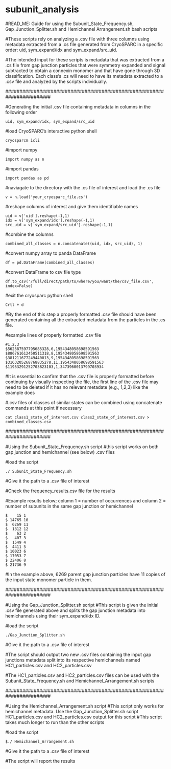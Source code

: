 # subunit_analysis

#READ_ME: Guide for using the Subunit_State_Frequency.sh, Gap_Junction_Splitter.sh and Hemichannel Arrangement.sh bash scripts

#These scripts rely on analyzing a .csv file with three columns using metadata extracted from a .cs file generated from CryoSPARC in a specific order: uid, sym_expand/idx and sym_expand/src_uid. 

#The intended input for these scripts is metadata that was extracted from a .cs file from gap junction particles that were symmetry expanded and signal subtracted to obtain a connexin monomer and that have gone through 3D classification. Each class’s .cs will need to have its metadata extracted to a .csv file and analyzed by the scripts  individually.


########################################################################


#Generating the initial .csv file containing metadata in columns in the following order
```
uid, sym_expand/idx, sym_expand/src_uid
```
#load CryoSPARC’s interactive python shell
```
cryosparcm icli
```
#import numpy
```
import numpy as n
```
#import pandas
```
import pandas as pd
```
#naviagate to the directory with the .cs file of interest and load the .cs file
```
v = n.load('your_cryosparc_file.cs')
```
#reshape columns of interest and give them identifiable names
```
uid = v['uid'].reshape(-1,1)
idx = v['sym_expand/idx'].reshape(-1,1)
src_uid = v['sym_expand/src_uid'].reshape(-1,1)
 ```
#combine the columns
```
combined_all_classes = n.concatenate((uid, idx, src_uid), 1)
```
#convert numpy array to panda DataFrame
```
df = pd.DataFrame(combined_all_classes)
```
#convert DataFrame to csv file type
```
df.to_csv('/full/direct/path/to/where/you/want/the/csv_file.csv', index=False)
```
#exit the cryosparc python shell
```
Crtl + d
```
#By the end of this step a properly formatted .csv file should have been generated containing all the extracted metadata from the particles in the .cs file.

#example lines of properly formatted .csv file
```
#1,2,3
$562587597795685328,6,1954348058698591563
$886761612450511318,8,1954348058698591563
$381211677249440013,9,1954348058698591563
$3163205268768835278,11,1954348058698591563
$11953291252703823103,1,3473960013799703934
```
#It is essential to confirm that the .csv file is properly formatted before continuing by visually inspecting the file, the first line of the .csv file may need to be deleted if it has no relevant metadate (e.g., 1,2,3) like the example does 

#.csv files of classes of similar states can be combined using concatenate commands at this point if necessary
```
cat class1_state_of_interest.csv class2_state_of_interest.csv > combined_classes.csv
```

########################################################################


#Using the Subunit_State_Frequency.sh script
#this script works on both gap junction and hemichannel (see below) .csv files

#load the script
```
./ Subunit_State_Frequency.sh
```
#Give it the path to a .csv file of interest

#Check the frequency_results.csv file for the results

#Example results below; column 1 = number of occurrences and column 2 = number of subunits in the same gap junction or hemichannel
```
$    15 1
$ 14765 10
$  6269 11
$  1312 12
$    63 2
$   407 3
$  1549 4
$  4411 5
$ 10023 6
$ 17053 7
$ 22406 8
$ 21736 9
```

#In the example above, 6269 parent gap junction particles have 11 copies of the input state monomer particle in them.


########################################################################


#Using the Gap_Junction_Splitter.sh script
#This script is given the initial .csv file generated above and splits the gap junction metadata into hemichannels using their sym_expand/idx ID. 

#load the script
```
./Gap_Junction_Splitter.sh
```

#Give it the path to a .csv file of interest

#The script should output two new .csv files containing the input gap junctions metadata split into its respective hemichannels named HC1_particles.csv and HC2_particles.csv

#The HC1_particles.csv and HC2_particles.csv files can be used with the Subunit_State_Frequency.sh and Hemichannel_Arrangement.sh scripts


########################################################################


#Using the Hemichannel_Arrangement.sh script
#This script only works for hemichannel metadata. Use the Gap_Junction_Splitter.sh script HC1_particles.csv and HC2_particles.csv output for this script
#This script takes much longer to run than the other scripts

#load the script
```
$./ Hemichannel_Arrangement.sh
```
#Give it the path to a .csv file of interest

#The script will report the results

